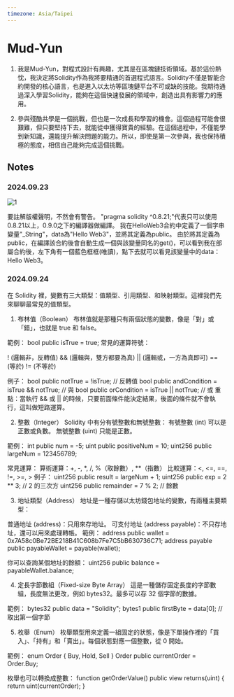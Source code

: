 ```yaml
---
timezone: Asia/Taipei
---
```


# Mud-Yun

1. 我是Mud-Yun，對程式設計有興趣，尤其是在區塊鏈技術領域。基於這份熱忱，我決定將Solidity作為我將要精通的首選程式語言。Solidity不僅是智能合約開發的核心語言，也是進入以太坊等區塊鏈平台不可或缺的技能。我期待通過深入學習Solidity，能夠在這個快速發展的領域中，創造出具有影響力的應用。

2. 參與殘酷共學是一個挑戰，但也是一次成長和學習的機會。這個過程可能會很艱難，但只要堅持下去，就能從中獲得寶貴的經驗。在這個過程中，不僅能學到新知識，還能提升解決問題的能力。所以，即使是第一次參與，我也保持積極的態度，相信自己能夠完成這個挑戰。
   
## Notes

<!-- Content_START -->
### 2024.09.23
![1](https://github.com/user-attachments/assets/1019707a-2710-4d1d-a1e2-0b07c68db484)

要註解版權聲明，不然會有警告。
"pragma solidity ^0.8.21;"代表只可以使用0.8.21以上，0.9.0之下的編譯器做編譯。
我在HelloWeb3合約中定義了一個字串變量"_String"，data為"Hello Web3"，並將其定義為public。
由於將其定義為public，在編譯該合約後會自動生成一個與該變量同名的get()，可以看到我在部屬合約後，左下角有一個藍色框框(唯讀)，點下去就可以看見該變量中的data：Hello Web3。

### 2024.09.24
在 Solidity 裡，變數有三大類型：值類型、引用類型、和映射類型。這裡我們先來聊聊最常見的值類型。

1. 布林值（Boolean）
布林值就是那種只有兩個狀態的變數，像是「對」或「錯」，也就是 true 和 false。

範例：
bool public isTrue = true;
常見的運算符號：

! (邏輯非，反轉值)
&& (邏輯與，雙方都要為真)
|| (邏輯或，一方為真即可)
== (等於)
!= (不等於)

例子：
bool public notTrue = !isTrue;  // 反轉值
bool public andCondition = isTrue && notTrue;  // 與
bool public orCondition = isTrue || notTrue;  // 或
重點：當執行 && 或 || 的時候，只要前面條件能決定結果，後面的條件就不會執行，這叫做短路運算。

2. 整數（Integer）
Solidity 中有分有號整數和無號整數：
有號整數 (int) 可以是正數或負數。
無號整數 (uint) 只能是正數。

範例：
int public num = -5;
uint public positiveNum = 10;
uint256 public largeNum = 123456789;

常見運算：
算術運算：+, -, *, /, %（取餘數）, **（指數）
比較運算：<, <=, ==, !=, >=, >
例子：
uint256 public result = largeNum + 1;
uint256 public exp = 2 ** 3;  // 2 的三次方
uint256 public remainder = 7 % 2;  // 餘數

3. 地址類型（Address）
地址是一種存儲以太坊錢包地址的變數，有兩種主要類型：

普通地址 (address)：只用來存地址。
可支付地址 (address payable)：不只存地址，還可以用來處理轉帳。
範例：
address public wallet = 0x7A58c0Be72BE218B41C608b7Fe7C5bB630736C71;
address payable public payableWallet = payable(wallet);

你可以查詢某個地址的餘額：
uint256 public balance = payableWallet.balance;

4. 定長字節數組（Fixed-size Byte Array）
這是一種儲存固定長度的字節數組，長度無法更改，例如 bytes32。最多可以存 32 個字節的數據。

範例：
bytes32 public data = "Solidity";
bytes1 public firstByte = data[0];  // 取出第一個字節

5. 枚舉（Enum）
枚舉類型用來定義一組固定的狀態，像是下單操作裡的「買入」、「持有」和「賣出」。每個狀態對應一個整數，從 0 開始。

範例：
enum Order { Buy, Hold, Sell }
Order public currentOrder = Order.Buy;

枚舉也可以轉換成整數：
function getOrderValue() public view returns(uint) {
    return uint(currentOrder);
}
<!-- Content_END -->

